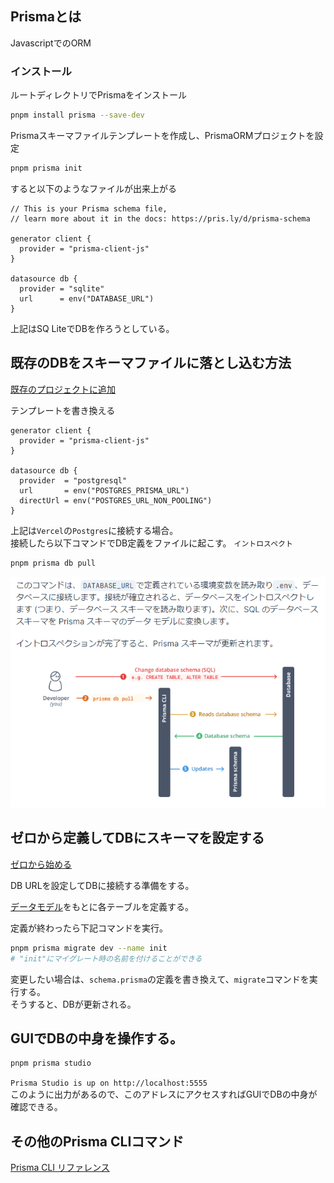 ## Prismaとは

JavascriptでのORM

### インストール

ルートディレクトリでPrismaをインストール
```sh
pnpm install prisma --save-dev
```

Prismaスキーマファイルテンプレートを作成し、PrismaORMプロジェクトを設定
```sh
pnpm prisma init
```

すると以下のようなファイルが出来上がる
```prisma
// This is your Prisma schema file,
// learn more about it in the docs: https://pris.ly/d/prisma-schema

generator client {
  provider = "prisma-client-js"
}

datasource db {
  provider = "sqlite"
  url      = env("DATABASE_URL")
}
```
上記はSQ LiteでDBを作ろうとしている。

## 既存のDBをスキーマファイルに落とし込む方法

[既存のプロジェクトに追加](https://www.prisma.io/docs/getting-started/setup-prisma/add-to-existing-project/relational-databases-typescript-postgresql)

テンプレートを書き換える    

```
generator client {
  provider = "prisma-client-js"
}

datasource db {
  provider  = "postgresql"
  url       = env("POSTGRES_PRISMA_URL")
  directUrl = env("POSTGRES_URL_NON_POOLING")
}
```
上記は`Vercel`の`Postgres`に接続する場合。  
接続したら以下コマンドでDB定義をファイルに起こす。
`イントロスペクト`

```sh
pnpm prisma db pull
```
![alt text](image.png)

## ゼロから定義してDBにスキーマを設定する

[ゼロから始める](https://www.prisma.io/docs/getting-started/setup-prisma/start-from-scratch/relational-databases-typescript-postgresql)

DB URLを設定してDBに接続する準備をする。

[データモデル](https://www.prisma.io/docs/orm/prisma-schema/data-model)をもとに各テーブルを定義する。

定義が終わったら下記コマンドを実行。
```sh
pnpm prisma migrate dev --name init
# "init"にマイグレート時の名前を付けることができる
```

変更したい場合は、`schema.prisma`の定義を書き換えて、`migrate`コマンドを実行する。  
そうすると、DBが更新される。

## GUIでDBの中身を操作する。

```sh
pnpm prisma studio
```
`Prisma Studio is up on http://localhost:5555`  
このように出力があるので、このアドレスにアクセスすればGUIでDBの中身が確認できる。

## その他のPrisma CLIコマンド

[Prisma CLI リファレンス](https://www.prisma.io/docs/orm/reference/prisma-cli-reference)